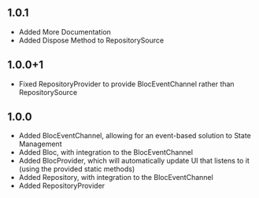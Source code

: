 ## 1.0.1

* Added More Documentation
* Added Dispose Method to RepositorySource

## 1.0.0+1

* Fixed RepositoryProvider to provide BlocEventChannel rather than RepositorySource

## 1.0.0

* Added BlocEventChannel, allowing for an event-based solution to State Management
* Added Bloc, with integration to the BlocEventChannel
* Added BlocProvider, which will automatically update UI that listens to it (using the provided static methods)
* Added Repository, with integration to the BlocEventChannel
* Added RepositoryProvider
